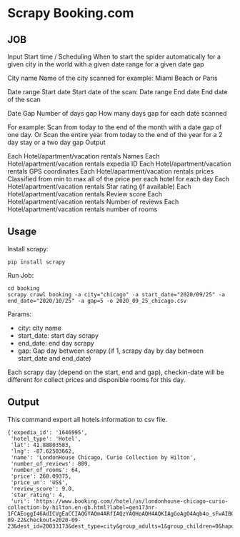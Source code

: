 # Scrapy Booking.com


## JOB

Input Start time / Scheduling When to start the spider automatically for a given city in the world with a given date range for a given date gap

City name Name of the city scanned for example: Miami Beach or Paris

Date range Start date Start date of the scan:
Date range End date End date of the scan

Date Gap Number of days gap How many days gap for each date scanned

For example: Scan from today to the end of the month with a date gap of one day.
Or Scan the entire year from today to the end of the year for a 2 day stay or a two day gap
Output

Each Hotel/apartment/vacation rentals Names
Each Hotel/apartment/vacation rentals expedia ID
Each Hotel/apartment/vacation rentals GPS coordinates
Each Hotel/apartment/vacation rentals prices Classified from min to max all of the price per each hotel for each day
Each Hotel/apartment/vacation rentals Star rating (if available)
Each Hotel/apartment/vacation rentals Review score
Each Hotel/apartment/vacation rentals Number of reviews
Each Hotel/apartment/vacation rentals number of rooms

## Usage

Install scrapy:

```
pip install scrapy
```

Run Job:

```
cd booking
scrapy crawl booking -a city="chicago" -a start_date="2020/09/25" -a end_date="2020/10/25" -a gap=5 -o 2020_09_25_chicago.csv
```

Params:
- city: city name
- start_date: start day scrapy
- end_date: end day scrapy 
- gap: Gap day between scrapy (if 1, scrapy day by day between start_date and end_date)
  
Each scrapy day (depend on the start, end and gap), checkin-date will be different for collect prices and disponible rooms for this day.

## Output

This command export all hotels information to csv file. 

```
{'expedia_id': '1646995',
 'hotel_type': 'Hotel',
 'lat': 41.88803583,
 'lng': -87.62503662,
 'name': 'LondonHouse Chicago, Curio Collection by Hilton',
 'number_of_reviews': 889,
 'number_of_rooms': 64,
 'price': 260.09375,
 'price_un': 'US$',
 'review_score': 9.0,
 'star_rating': 4,
 'uri': 'https://www.booking.com//hotel/us/londonhouse-chicago-curio-collection-by-hilton.en-gb.html?label=gen173nr-1FCAEoggI46AdICVgEaCCIAQGYAQm4ARfIAQzYAQHoAQH4AQKIAgGoAgO4Aqb4o_sFwAIB0gIkODZjZGYzM2ItMzdkNC00NzUxLTgxNWItNDA3Mzg1NTI3YWJj2AIF4AIB&sid=0cd08e9b5c917c4c417a633b7c95b8e8&all_sr_blocks=164699509_107178679_2_0_0&checkin=2020-09-22&checkout=2020-09-23&dest_id=20033173&dest_type=city&group_adults=1&group_children=0&hapos=5&highlighted_blocks=164699509_107178679_2_0_0&hpos=5&no_rooms=1&req_adults=1&req_children=0&room1=A&sr_order=popularity&sr_pri_blocks=164699509_107178679_2_0_0__15900&srepoch=1600715817&srpvid=74b38794cd21000e&ucfs=1&from=searchresults;highlight_room='}
```